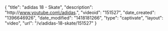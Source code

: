 {
    "title": "adidas 18 - Skate",
    "description": "http:\/\/www.youtube.com\/adidas.",
    "videoid": "151527",
    "date_created": "1396646926",
    "date_modified": "1418181266",
    "type": "captivate",
    "layout": "video",
    "url": "\/v\/adidas-18-skate\/151527"
}